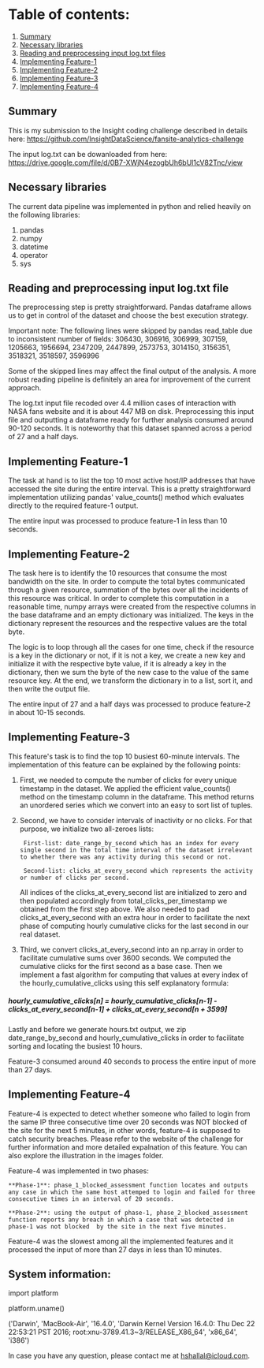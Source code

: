 # Table of contents:
1. [Summary](README.md#Summary)
2. [Necessary libraries](README.md#Necessary-libraries)
3. [Reading and preprocessing input log.txt files](README.md#Reading-and-preprocessing-input-.txt-file)
4. [Implementing Feature-1](README.md#Implementing-Feature-1)
5. [Implementing Feature-2](README.md#Implementing-Feature-2)
6. [Implementing Feature-3](README.md#Implementing-Feature-3)
7. [Implementing Feature-4](README.md#Implementing-Feature-4)


## Summary
This is my submission to the Insight coding challenge described in details here: https://github.com/InsightDataScience/fansite-analytics-challenge

The input log.txt can be dowanloaded from here: https://drive.google.com/file/d/0B7-XWjN4ezogbUh6bUl1cV82Tnc/view

## Necessary libraries

The current data pipeline was implemented in python and relied heavily on the following libraries:

1) pandas
2) numpy
3) datetime
4) operator
5) sys

## Reading and preprocessing input log.txt file

The preprocessing step is pretty straightforward. Pandas dataframe allows us to get in control of the dataset and choose the  best execution strategy. 

Important note: The following lines were skipped by pandas read_table due to inconsistent number of fields:
306430, 306916, 306999, 307159, 1205663, 1956694, 2347209, 2447899, 2573753, 3014150, 3156351, 3518321, 3518597, 3596996

Some of the skipped lines may affect the final output of the analysis. A more robust reading pipeline is definitely an area for improvement of the current  approach.

The log.txt input file recoded over 4.4 million cases of interaction with NASA fans website and it is about 447 MB on disk. Preprocessing this input file and  outputting a dataframe ready for further analysis consumed around 90-120 seconds. It is noteworthy that this dataset spanned across a period of 27 and a half  days.

## Implementing Feature-1

The task at hand is to list the top 10 most active host/IP addresses that have accessed the site during the entire interval. This is a pretty straightforward implementation utilizing pandas' value_counts() method which evaluates directly to the required feature-1 output.

The entire input was processed to produce feature-1 in less than 10 seconds.

## Implementing Feature-2

The task here is to identify the 10 resources that consume the most bandwidth on the site. In order to compute the total bytes communicated through a given resource, summation of the bytes over all the incidents of this resource was critical. In order to complete this computation in a reasonable time, numpy arrays were created from the respective columns in the base dataframe and an empty dictionary was initialized. The keys in the dictionary represent the resources and the respective values are the total byte.

The logic is to loop through all the cases for one time, check if the resource is a key in the dictionary or not, if it is not a key, we create a new key and initialize it with the respective byte value, if it is already a key in the dictionary, then we  sum the byte of the new case to the value of the same resource key. At the end, we transform the dictionary in to a list, sort  it, and then write the output file.

The entire input of 27 and a half days was processed to produce feature-2 in about 10-15 seconds.


## Implementing Feature-3

This feature's task is to find the top 10 busiest 60-minute intervals. The implementation of this feature can be explained by the following points:

1) First, we needed to compute the number of clicks for every unique timestamp in the dataset. We applied the efficient value_counts() method on the timestamp column in the dataframe. This method returns an unordered series which we convert into an easy to sort list of tuples.

2) Second, we have to consider intervals of inactivity or no clicks. For that purpose, we initialize two all-zeroes lists:

        First-list: date_range_by_second which has an index for every single second in the total time interval of the dataset irrelevant to whether there was any activity during this second or not.

        Second-list: clicks_at_every_second which represents the activity or number of clicks per second. 

    All indices of the clicks_at_every_second list are initialized to zero and then populated accordingly from total_clicks_per_timestamp we obtained from the first step above. We also needed to pad clicks_at_every_second with an extra hour in order to facilitate the next phase of computing hourly cumulative clicks for the last second in our real dataset.

3) Third, we convert clicks_at_every_second into an np.array in order to facilitate cumulative sums over 3600 seconds. We computed the cumulative clicks for the first second as a base case. Then we implement a fast algorithm for computing that values at every index of the hourly_cumulative_clicks using this self explanatory formula:

##### hourly_cumulative_clicks[n] = hourly_cumulative_clicks[n-1] - clicks_at_every_second[n-1] + clicks_at_every_second[n + 3599]

Lastly and before we generate hours.txt output, we zip date_range_by_second and hourly_cumulative_clicks in order to facilitate sorting and locating the busiest        10 hours.

Feature-3 consumed around 40 seconds to process the entire input of more than 27 days.


## Implementing Feature-4

Feature-4 is expected to detect whether someone who failed to login from the same IP three consecutive time over 20 seconds was NOT blocked of the site for the  next 5 minutes, in other words, feature-4 is supposed to catch security breaches. Please refer to the website of the challenge for further information and more detailed expalnation of this feature. You can also explore the illustration in the images folder.

Feature-4 was implemented in two phases:

    **Phase-1**: phase_1_blocked_assessment function locates and outputs any case in which the same host attemped to login and failed for three consecutive times in an interval of 20 seconds. 

    **Phase-2**: using the output of phase-1, phase_2_blocked_assessment function reports any breach in which a case that was detected in phase-1 was not blocked  by the site in the next five minutes.

Feature-4 was the slowest among all the implemented features and it processed the input of more than 27 days in less than 10 minutes.


## System information:

import platform

platform.uname()

('Darwin',
'MacBook-Air',
'16.4.0',
'Darwin Kernel Version 16.4.0: Thu Dec 22 22:53:21 PST 2016; root:xnu-3789.41.3~3/RELEASE_X86_64',
'x86_64',
'i386')

In case you have any question, please contact me at hshallal@icloud.com. 
